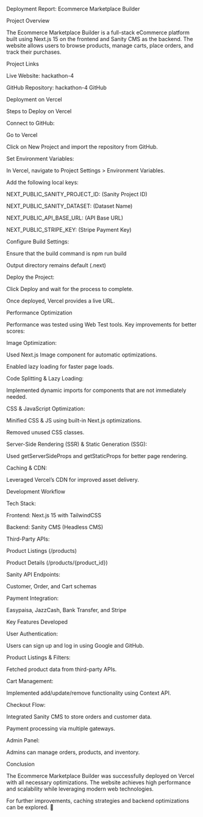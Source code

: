 Deployment Report: Ecommerce Marketplace Builder

Project Overview

The Ecommerce Marketplace Builder is a full-stack eCommerce platform built using Next.js 15 on the frontend and Sanity CMS as the backend. The website allows users to browse products, manage carts, place orders, and track their purchases.

Project Links

Live Website: hackathon-4

GitHub Repository: hackathon-4 GitHub

Deployment on Vercel

Steps to Deploy on Vercel

Connect to GitHub:

Go to Vercel

Click on New Project and import the repository from GitHub.

Set Environment Variables:

In Vercel, navigate to Project Settings > Environment Variables.

Add the following local keys:

NEXT_PUBLIC_SANITY_PROJECT_ID: (Sanity Project ID)

NEXT_PUBLIC_SANITY_DATASET: (Dataset Name)

NEXT_PUBLIC_API_BASE_URL: (API Base URL)

NEXT_PUBLIC_STRIPE_KEY: (Stripe Payment Key)

Configure Build Settings:

Ensure that the build command is npm run build

Output directory remains default (.next)

Deploy the Project:

Click Deploy and wait for the process to complete.

Once deployed, Vercel provides a live URL.

Performance Optimization

Performance was tested using Web Test tools. Key improvements for better scores:

Image Optimization:

Used Next.js Image component for automatic optimizations.

Enabled lazy loading for faster page loads.

Code Splitting & Lazy Loading:

Implemented dynamic imports for components that are not immediately needed.

CSS & JavaScript Optimization:

Minified CSS & JS using built-in Next.js optimizations.

Removed unused CSS classes.

Server-Side Rendering (SSR) & Static Generation (SSG):

Used getServerSideProps and getStaticProps for better page rendering.

Caching & CDN:

Leveraged Vercel’s CDN for improved asset delivery.

Development Workflow

Tech Stack:

Frontend: Next.js 15 with TailwindCSS

Backend: Sanity CMS (Headless CMS)

Third-Party APIs:

Product Listings (/products)

Product Details (/products/{product_id})

Sanity API Endpoints:

Customer, Order, and Cart schemas

Payment Integration:

Easypaisa, JazzCash, Bank Transfer, and Stripe

Key Features Developed

User Authentication:

Users can sign up and log in using Google and GitHub.

Product Listings & Filters:

Fetched product data from third-party APIs.

Cart Management:

Implemented add/update/remove functionality using Context API.

Checkout Flow:

Integrated Sanity CMS to store orders and customer data.

Payment processing via multiple gateways.

Admin Panel:

Admins can manage orders, products, and inventory.

Conclusion

The Ecommerce Marketplace Builder was successfully deployed on Vercel with all necessary optimizations. The website achieves high performance and scalability while leveraging modern web technologies.

For further improvements, caching strategies and backend optimizations can be explored. 🚀


